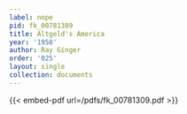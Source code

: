 ```yaml
---
label: nope
pid: fk_00781309
title: Altgeld's America
year: '1958'
author: Ray Ginger
order: '025'
layout: single
collection: documents
---
```



{{< embed-pdf url=/pdfs/fk_00781309.pdf >}}